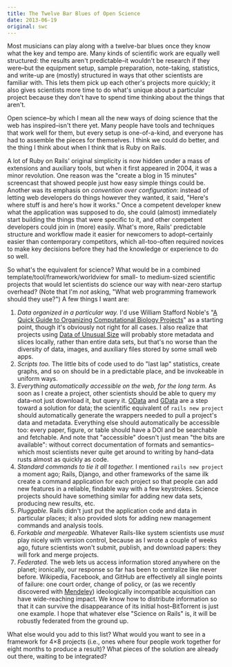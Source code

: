 ```yaml
---
title: The Twelve Bar Blues of Open Science
date: 2013-06-19
original: swc
---
```

<p>
  Most musicians can play along with a twelve-bar blues
  once they know what the key and tempo are.
  Many kinds of scientific work are equally well structured:
  the results aren't predictable–it wouldn't be research if they were–but
  the equipment setup, sample preparation, note-taking, statistics, and write-up
  are (mostly) structured in ways that other scientists are familiar with.
  This lets them pick up each other's projects more quickly;
  it also gives scientists more time to do what's unique about a particular project
  because they don't have to spend time thinking about the things that aren't.
</p>
<p>
  Open science–by which I mean all the new ways of doing science
  that the web has inspired–isn't there yet.
  Many people have tools and techniques that work well for them,
  but every setup is one-of-a-kind,
  and everyone has had to assemble the pieces for themselves.
  I think we could do better,
  and the thing I think about when I think that is Ruby on Rails.
</p>
<p>
  A lot of Ruby on Rails' original simplicity is now hidden under
  a mass of extensions and auxiliary tools,
  but when it first appeared in 2004,
  it was a minor revolution.
  One reason was the "create a blog in 15 minutes" screencast
  that showed people just how easy simple things could be.
  Another was its emphasis on <em>convention over configuration</em>:
  instead of letting web developers do things however they wanted,
  it said,
  "Here's where stuff is and here's how it works."
  Once a competent developer knew what the application was supposed to do,
  she could (almost) immediately start building
  the things that were specific to it,
  and other competent developers could join in (more) easily.
  What's more,
  Rails' predictable structure and workflow made it easier for newcomers to adopt–certainly
  easier than contemporary competitors,
  which all-too-often required novices to make key decisions
  before they had the knowledge or experience to do so well.
</p>
<p>
  So what's the equivalent for science?
  What would be in a combined template/tool/framework/worldview
  for small- to medium-sized scientific projects
  that would let scientists do science our way with near-zero startup overhead?
  (Note that I'm <em>not</em> asking,
  "What web programming framework should they use?")
  A few things I want are:
</p>
<ol>
  <li>
    <em>Data organized in a particular way.</em>
    I'd use William Stafford Noble's
    "<a href="http://www.ploscompbiol.org/article/info%3Adoi%2F10.1371%2Fjournal.pcbi.1000424">A Quick Guide to Organizing Computational Biology Projects</a>"
    as a starting point,
    though it's obviously not right for all cases.
    I also realize that projects using
    <a href="http://www.slideshare.net/c.titus.brown/2013-siamcsebigdata">Data of Unusual Size</a>
    will probably store metadata and slices locally,
    rather than entire data sets,
    but that's no worse than the diversity of data, images, and auxiliary files stored by some small web apps.
  </li>
  <li>
    <em>Scripts too.</em>
    The little bits of code used to do "last lap" statistics,
    create graphs,
    and so on should be in a predictable place,
    and be invokeable in uniform ways.
  </li>
  <li>
    <em>Everything automatically accessible on the web, for the long term.</em>
    As soon as I create a project,
    other scientists should be able to query my data–not just download it,
    but query it.
    <a href="http://en.wikipedia.org/wiki/Open_Data_Protocol">OData</a>
    and
    <a href="http://en.wikipedia.org/wiki/GData">GData</a>
    are a step toward a solution for data;
    the scientific equivalent of <code>rails new project</code>
    should automatically generate the wrappers needed to pull a project's data and metadata.
    Everything else should automatically be accessible too:
    every paper, figure, or table should have a DOI and be searchable and fetchable.
    And note that "accessible" doesn't just mean "the bits are available":
    without correct documentation of formats and semantics–which most scientists
    never quite get around to writing by hand–data rusts
    almost as quickly as code.
  </li>
  <li>
    <em>Standard commands to tie it all together.</em>
    I mentioned <code>rails new project</code> a moment ago;
    Rails, Django, and other frameworks of the same ilk
    create a command application for each project
    so that people can add new features in a reliable, findable way with a few keystrokes.
    Science projects should have something similar for adding new data sets, producing new results, etc.
  </li>
  <li>
    <em>Pluggable.</em>
    Rails didn't just put the application code and data in particular places;
    it also provided slots for adding new management commands and analysis tools.
  </li>
  <li>
    <em>Forkable and mergeable.</em>
    Whatever Rails-like system scientists use <em>must</em> play nicely with version control,
    because as I wrote a couple of weeks ago,
    future scientists won't submit, publish, and download papers:
    they will fork and merge projects.
  </li>
  <li>
    <em>Federated.</em>
    The web lets us access information stored anywhere on the planet;
    ironically, our response so far has been to centralize like never before.
    Wikipedia, Facebook, and GitHub are effectively all single points of failure:
    one court order,
    change of policy,
    or
    (as we recently discovered with
    <a href="http://www.newyorker.com/online/blogs/elements/2013/04/elsevier-mendeley-journals-science-software.html">Mendeley</a>)
    ideologically incompatible acquisition
    can have wide-reaching impact.
    We know how to distribute information so that it can survive
    the disappearance of its initial host–BitTorrent is just one example.
    I hope that whatever else "Science on Rails" is,
    it will be robustly federated from the ground up.
  </li>
</ol>
<p>
  What else would you add to this list?
  What would you want to see in a framework for 4×8 projects
  (i.e., ones where four people work together for eight months to produce a result)?
  What pieces of the solution are already out there,
  waiting to be integrated?
</p>
